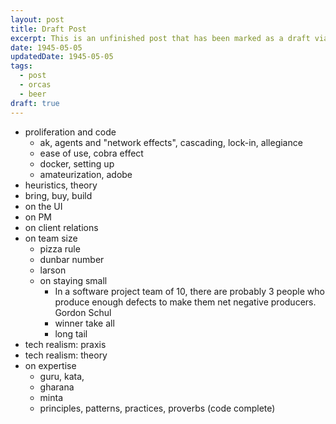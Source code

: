 ```yaml
---
layout: post
title: Draft Post
excerpt: This is an unfinished post that has been marked as a draft via front matter.
date: 1945-05-05
updatedDate: 1945-05-05
tags:
  - post
  - orcas
  - beer
draft: true
---
```


- proliferation and code
    - ak, agents and "network effects", cascading, lock-in, allegiance
    - ease of use, cobra effect
    - docker, setting up
    - amateurization, adobe
- heuristics, theory
- bring, buy, build
- on the UI
- on PM
- on client relations
- on team size
    - pizza rule
    - dunbar number
    - larson
    - on staying small
        - In a software project team of 10, there are probably 3 people who produce enough defects to make them net negative producers.  Gordon Schul
        - winner take all
        - long tail
- tech realism: praxis
- tech realism: theory
- on expertise
    - guru, kata, 
    - gharana
    - minta
    - principles, patterns, practices, proverbs (code complete)
